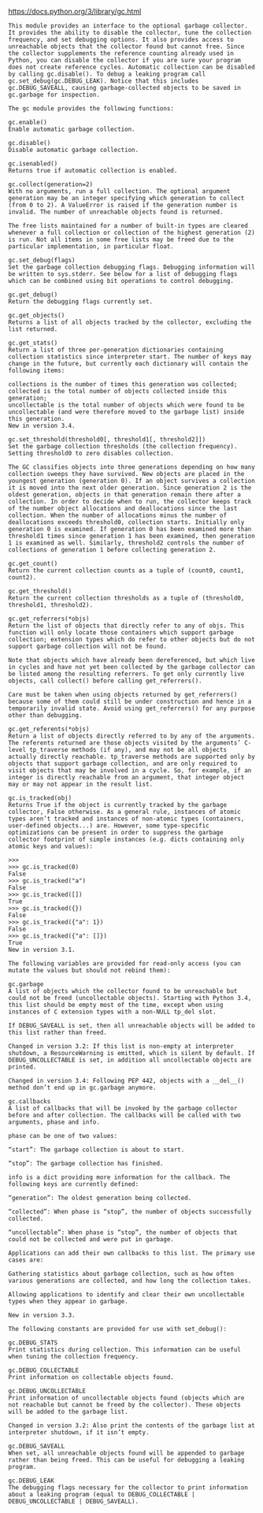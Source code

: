 https://docs.python.org/3/library/gc.html

    This module provides an interface to the optional garbage collector. It provides the ability to disable the collector, tune the collection frequency, and set debugging options. It also provides access to unreachable objects that the collector found but cannot free. Since the collector supplements the reference counting already used in Python, you can disable the collector if you are sure your program does not create reference cycles. Automatic collection can be disabled by calling gc.disable(). To debug a leaking program call gc.set_debug(gc.DEBUG_LEAK). Notice that this includes gc.DEBUG_SAVEALL, causing garbage-collected objects to be saved in gc.garbage for inspection.
    
    The gc module provides the following functions:
    
    gc.enable()
    Enable automatic garbage collection.
    
    gc.disable()
    Disable automatic garbage collection.
    
    gc.isenabled()
    Returns true if automatic collection is enabled.
    
    gc.collect(generation=2)
    With no arguments, run a full collection. The optional argument generation may be an integer specifying which generation to collect (from 0 to 2). A ValueError is raised if the generation number is invalid. The number of unreachable objects found is returned.
    
    The free lists maintained for a number of built-in types are cleared whenever a full collection or collection of the highest generation (2) is run. Not all items in some free lists may be freed due to the particular implementation, in particular float.
    
    gc.set_debug(flags)
    Set the garbage collection debugging flags. Debugging information will be written to sys.stderr. See below for a list of debugging flags which can be combined using bit operations to control debugging.
    
    gc.get_debug()
    Return the debugging flags currently set.
    
    gc.get_objects()
    Returns a list of all objects tracked by the collector, excluding the list returned.
    
    gc.get_stats()
    Return a list of three per-generation dictionaries containing collection statistics since interpreter start. The number of keys may change in the future, but currently each dictionary will contain the following items:
    
    collections is the number of times this generation was collected;
    collected is the total number of objects collected inside this generation;
    uncollectable is the total number of objects which were found to be uncollectable (and were therefore moved to the garbage list) inside this generation.
    New in version 3.4.
    
    gc.set_threshold(threshold0[, threshold1[, threshold2]])
    Set the garbage collection thresholds (the collection frequency). Setting threshold0 to zero disables collection.
    
    The GC classifies objects into three generations depending on how many collection sweeps they have survived. New objects are placed in the youngest generation (generation 0). If an object survives a collection it is moved into the next older generation. Since generation 2 is the oldest generation, objects in that generation remain there after a collection. In order to decide when to run, the collector keeps track of the number object allocations and deallocations since the last collection. When the number of allocations minus the number of deallocations exceeds threshold0, collection starts. Initially only generation 0 is examined. If generation 0 has been examined more than threshold1 times since generation 1 has been examined, then generation 1 is examined as well. Similarly, threshold2 controls the number of collections of generation 1 before collecting generation 2.
    
    gc.get_count()
    Return the current collection counts as a tuple of (count0, count1, count2).
    
    gc.get_threshold()
    Return the current collection thresholds as a tuple of (threshold0, threshold1, threshold2).
    
    gc.get_referrers(*objs)
    Return the list of objects that directly refer to any of objs. This function will only locate those containers which support garbage collection; extension types which do refer to other objects but do not support garbage collection will not be found.
    
    Note that objects which have already been dereferenced, but which live in cycles and have not yet been collected by the garbage collector can be listed among the resulting referrers. To get only currently live objects, call collect() before calling get_referrers().
    
    Care must be taken when using objects returned by get_referrers() because some of them could still be under construction and hence in a temporarily invalid state. Avoid using get_referrers() for any purpose other than debugging.
    
    gc.get_referents(*objs)
    Return a list of objects directly referred to by any of the arguments. The referents returned are those objects visited by the arguments’ C-level tp_traverse methods (if any), and may not be all objects actually directly reachable. tp_traverse methods are supported only by objects that support garbage collection, and are only required to visit objects that may be involved in a cycle. So, for example, if an integer is directly reachable from an argument, that integer object may or may not appear in the result list.
    
    gc.is_tracked(obj)
    Returns True if the object is currently tracked by the garbage collector, False otherwise. As a general rule, instances of atomic types aren’t tracked and instances of non-atomic types (containers, user-defined objects...) are. However, some type-specific optimizations can be present in order to suppress the garbage collector footprint of simple instances (e.g. dicts containing only atomic keys and values):
    
    >>>
    >>> gc.is_tracked(0)
    False
    >>> gc.is_tracked("a")
    False
    >>> gc.is_tracked([])
    True
    >>> gc.is_tracked({})
    False
    >>> gc.is_tracked({"a": 1})
    False
    >>> gc.is_tracked({"a": []})
    True
    New in version 3.1.
    
    The following variables are provided for read-only access (you can mutate the values but should not rebind them):
    
    gc.garbage
    A list of objects which the collector found to be unreachable but could not be freed (uncollectable objects). Starting with Python 3.4, this list should be empty most of the time, except when using instances of C extension types with a non-NULL tp_del slot.
    
    If DEBUG_SAVEALL is set, then all unreachable objects will be added to this list rather than freed.
    
    Changed in version 3.2: If this list is non-empty at interpreter shutdown, a ResourceWarning is emitted, which is silent by default. If DEBUG_UNCOLLECTABLE is set, in addition all uncollectable objects are printed.
    
    Changed in version 3.4: Following PEP 442, objects with a __del__() method don’t end up in gc.garbage anymore.
    
    gc.callbacks
    A list of callbacks that will be invoked by the garbage collector before and after collection. The callbacks will be called with two arguments, phase and info.
    
    phase can be one of two values:
    
    “start”: The garbage collection is about to start.
    
    “stop”: The garbage collection has finished.
    
    info is a dict providing more information for the callback. The following keys are currently defined:
    
    “generation”: The oldest generation being collected.
    
    “collected”: When phase is “stop”, the number of objects successfully collected.
    
    “uncollectable”: When phase is “stop”, the number of objects that could not be collected and were put in garbage.
    
    Applications can add their own callbacks to this list. The primary use cases are:
    
    Gathering statistics about garbage collection, such as how often various generations are collected, and how long the collection takes.
    
    Allowing applications to identify and clear their own uncollectable types when they appear in garbage.
    
    New in version 3.3.
    
    The following constants are provided for use with set_debug():
    
    gc.DEBUG_STATS
    Print statistics during collection. This information can be useful when tuning the collection frequency.
    
    gc.DEBUG_COLLECTABLE
    Print information on collectable objects found.
    
    gc.DEBUG_UNCOLLECTABLE
    Print information of uncollectable objects found (objects which are not reachable but cannot be freed by the collector). These objects will be added to the garbage list.
    
    Changed in version 3.2: Also print the contents of the garbage list at interpreter shutdown, if it isn’t empty.
    
    gc.DEBUG_SAVEALL
    When set, all unreachable objects found will be appended to garbage rather than being freed. This can be useful for debugging a leaking program.
    
    gc.DEBUG_LEAK
    The debugging flags necessary for the collector to print information about a leaking program (equal to DEBUG_COLLECTABLE | DEBUG_UNCOLLECTABLE | DEBUG_SAVEALL).